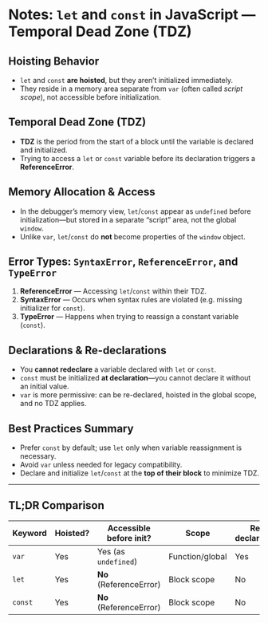 # Notes: `let` and `const` in JavaScript — Temporal Dead Zone (TDZ)

## Hoisting Behavior
- `let` and `const` **are hoisted**, but they aren’t initialized immediately.
- They reside in a memory area separate from `var` (often called *script scope*), not accessible before initialization.

## Temporal Dead Zone (TDZ)
- **TDZ** is the period from the start of a block until the variable is declared and initialized.
- Trying to access a `let` or `const` variable before its declaration triggers a **ReferenceError**.

## Memory Allocation & Access
- In the debugger’s memory view, `let`/`const` appear as `undefined` before initialization—but stored in a separate “script” area, not the global `window`.
- Unlike `var`, `let`/`const` do **not** become properties of the `window` object.

## Error Types: `SyntaxError`, `ReferenceError`, and `TypeError`
1. **ReferenceError** — Accessing `let`/`const` within their TDZ.
2. **SyntaxError** — Occurs when syntax rules are violated (e.g. missing initializer for `const`).
3. **TypeError** — Happens when trying to reassign a constant variable (`const`).

## Declarations & Re-declarations
- You **cannot redeclare** a variable declared with `let` or `const`.
- `const` must be initialized **at declaration**—you cannot declare it without an initial value.
- `var` is more permissive: can be re-declared, hoisted in the global scope, and no TDZ applies.

## Best Practices Summary
- Prefer `const` by default; use `let` only when variable reassignment is necessary.
- Avoid `var` unless needed for legacy compatibility.
- Declare and initialize `let`/`const` at the **top of their block** to minimize TDZ.

---

## TL;DR Comparison

| Keyword | Hoisted? | Accessible before init? | Scope           | Re-declarable? | Re-assignable? |
|---------|----------|--------------------------|----------------|----------------|----------------|
| `var`   | Yes      | Yes (as `undefined`)     | Function/global | Yes            | Yes            |
| `let`   | Yes      | **No** (ReferenceError)  | Block scope     | No             | Yes            |
| `const` | Yes      | **No** (ReferenceError)  | Block scope     | No             | **No**         |
